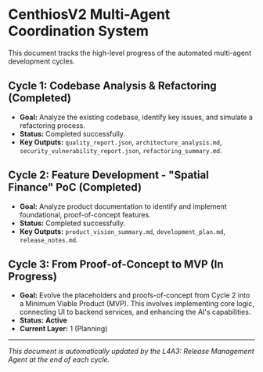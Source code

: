 # CenthiosV2 Multi-Agent Coordination System

This document tracks the high-level progress of the automated multi-agent development cycles.

## Cycle 1: Codebase Analysis & Refactoring (Completed)

- **Goal:** Analyze the existing codebase, identify key issues, and simulate a refactoring process.
- **Status:** Completed successfully.
- **Key Outputs:** `quality_report.json`, `architecture_analysis.md`, `security_vulnerability_report.json`, `refactoring_summary.md`.

## Cycle 2: Feature Development - "Spatial Finance" PoC (Completed)

- **Goal:** Analyze product documentation to identify and implement foundational, proof-of-concept features.
- **Status:** Completed successfully.
- **Key Outputs:** `product_vision_summary.md`, `development_plan.md`, `release_notes.md`.

## Cycle 3: From Proof-of-Concept to MVP (In Progress)

- **Goal:** Evolve the placeholders and proofs-of-concept from Cycle 2 into a Minimum Viable Product (MVP). This involves implementing core logic, connecting UI to backend services, and enhancing the AI's capabilities.
- **Status:** **Active**
- **Current Layer:** 1 (Planning)
---

*This document is automatically updated by the L4A3: Release Management Agent at the end of each cycle.* 